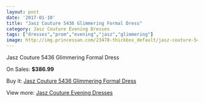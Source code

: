 ```yaml
---
layout: post
date: '2017-01-10'
title: "Jasz Couture 5436 Glimmering Formal Dress"
category: Jasz Couture Evening Dresses
tags: ["dresses","prom","evening","jasz","glimmering"]
image: http://img.princessan.com/23478-thickbox_default/jasz-couture-5436-glimmering-formal-dress.jpg
---
```

Jasz Couture 5436 Glimmering Formal Dress

On Sales: **$386.99**
<a href="https://www.princessan.com/en/10650-jasz-couture-5436-glimmering-formal-dress.html"><amp-img layout="responsive" width="600" height="600" src="//img.princessan.com/23478-thickbox_default/jasz-couture-5436-glimmering-formal-dress.jpg" alt="Jasz Couture 5436 Glimmering Formal Dress 0" /></a>
<a href="https://www.princessan.com/en/10650-jasz-couture-5436-glimmering-formal-dress.html"><amp-img layout="responsive" width="600" height="600" src="//img.princessan.com/23479-thickbox_default/jasz-couture-5436-glimmering-formal-dress.jpg" alt="Jasz Couture 5436 Glimmering Formal Dress 1" /></a>

Buy it: [Jasz Couture 5436 Glimmering Formal Dress](https://www.princessan.com/en/10650-jasz-couture-5436-glimmering-formal-dress.html "Jasz Couture 5436 Glimmering Formal Dress")

View more: [Jasz Couture Evening Dresses](https://www.princessan.com/en/82- "Jasz Couture Evening Dresses")